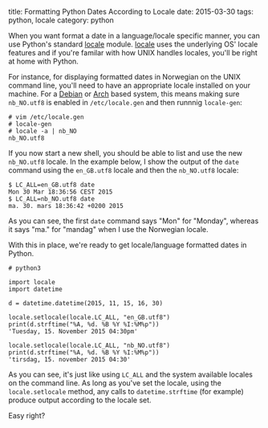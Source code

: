 title: Formatting Python Dates According to Locale
date: 2015-03-30
tags:  python, locale
category: python

When you want format a date in a language/locale specific manner, you
can use Python's standard
[locale](https://docs.python.org/2/library/locale.html)
module. [locale](https://docs.python.org/2/library/locale.html) uses
the underlying OS' locale features and if you're familar with how UNIX
handles locales, you'll be right at home with Python.

For instance, for displaying formatted dates in Norwegian on the UNIX
command line, you'll need to have an appropriate locale installed on
your machine. For a [Debian](http://debian.org) or
[Arch](http://archlinux.org) based system, this means making sure
`nb_NO.utf8` is enabled in `/etc/locale.gen` and then runnnig
`locale-gen`:

```
# vim /etc/locale.gen
# locale-gen
# locale -a | nb_NO
nb_NO.utf8
```

If you now start a new shell, you should be able to list and use the
new `nb_NO.utf8` locale. In the example below, I show the output of
the `date` command using the `en_GB.utf8` locale and then the
`nb_NO.utf8` locale:

```
$ LC_ALL=en_GB.utf8 date
Mon 30 Mar 18:36:56 CEST 2015
$ LC_ALL=nb_NO.utf8 date
ma. 30. mars 18:36:42 +0200 2015
```

As you can see, the first `date` command says "Mon" for "Monday",
whereas it says "ma." for "mandag" when I use the Norwegian locale.

With this in place, we're ready to get locale/language formatted dates
in Python.

```
# python3

import locale
import datetime

d = datetime.datetime(2015, 11, 15, 16, 30)

locale.setlocale(locale.LC_ALL, "en_GB.utf8")
print(d.strftime("%A, %d. %B %Y %I:%M%p"))
'Tuesday, 15. November 2015 04:30pm'

locale.setlocale(locale.LC_ALL, "nb_NO.utf8")
print(d.strftime("%A, %d. %B %Y %I:%M%p"))
'tirsdag, 15. november 2015 04:30'
```

As you can see, it's just like using `LC_ALL` and the system available
locales on the command line. As long as you've set the locale, using
the `locale.setlocale` method, any calls to `datetime.strftime` (for
example) produce output according to the locale set.

Easy right?
